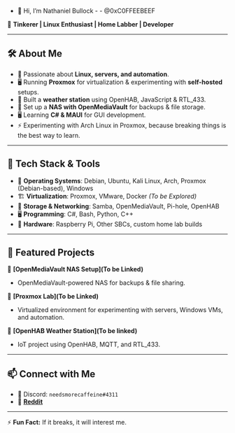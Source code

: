 - 👋 Hi, I’m Nathaniel Bullock - - @0xC0FFEEBEEF

🚀 **Tinkerer | Linux Enthusiast | Home Labber | Developer**

---

## 🛠️ About Me
- 🔧 Passionate about **Linux, servers, and automation**.
- 🖥️ Running **Proxmox** for virtualization & experimenting with **self-hosted** setups.
- 📡 Built a **weather station** using OpenHAB, JavaScript & RTL_433.
- 💾 Set up a **NAS with OpenMediaVault** for backups & file storage.
- 🖥️ Learning **C# & MAUI** for GUI development.
- ⚡ Experimenting with Arch Linux in Proxmox, because breaking things is the best way to learn.

---


## 🔨 Tech Stack & Tools
- 🐧 **Operating Systems**: Debian, Ubuntu, Kali Linux, Arch, Proxmox (Debian-based), Windows  
- 🏗 **Virtualization**: Proxmox, VMware, Docker _(To be Explored)_  
- 💾 **Storage & Networking**: Samba, OpenMediaVault, Pi-hole, OpenHAB  
- 🖥 **Programming**: C#, Bash, Python, C++  
- 🔧 **Hardware**: Raspberry Pi, Other SBCs, custom home lab builds  

---

## 📂 Featured Projects
🔹 **[OpenMediaVault NAS Setup](To be Linked)**  
- OpenMediaVault-powered NAS for backups & file sharing.  

🔹 **[Proxmox Lab](To be Linked)**  
- Virtualized environment for experimenting with servers, Windows VMs, and automation.  

🔹 **[OpenHAB Weather Station](To be linked)**  
- IoT project using OpenHAB, MQTT, and RTL_433.  

---

## 📫 Connect with Me
- 💬 Discord: `needsmorecaffeine#4311`  
- 🐧 [**Reddit**](https://www.reddit.com/user/Needs__Caffeine/)  

---

⚡ **Fun Fact:** If it breaks, it will interest me.  
<!---
0xC0FFEEBEEF/0xC0FFEEBEEF is a ✨ special ✨ repository because its `README.md` (this file) appears on your GitHub profile.
You can click the Preview link to take a look at your changes.
--->
